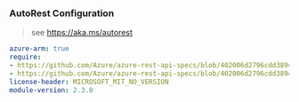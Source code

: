 ### AutoRest Configuration

> see https://aka.ms/autorest

``` yaml
azure-arm: true
require:
- https://github.com/Azure/azure-rest-api-specs/blob/402006d2796cdd3894d013d83e77b46a5c844005/specification/cosmos-db/resource-manager/readme.md
- https://github.com/Azure/azure-rest-api-specs/blob/402006d2796cdd3894d013d83e77b46a5c844005/specification/cosmos-db/resource-manager/readme.go.md
license-header: MICROSOFT_MIT_NO_VERSION
module-version: 2.3.0
```